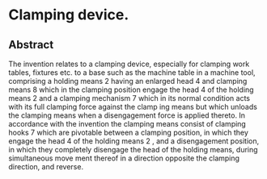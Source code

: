 # Clamping device.

## Abstract
The invention relates to a clamping device, especially for clamping work tables, fixtures etc. to a base such as the machine table in a machine tool, comprising a holding means 2 having an enlarged head 4 and clamping means 8 which in the clamping position engage the head 4 of the holding means 2 and a clamping mechanism 7 which in its normal condition acts with its full clamping force against the clamp ing means but which unloads the clamping means when a disengagement force is applied thereto. In accordance with the invention the clamping means consist of clamping hooks 7 which are pivotable between a clamping position, in which they engage the head 4 of the holding means 2 , and a disengagement position, in which they completely disengage the head of the holding means, during simultaneous move ment thereof in a direction opposite the clamping direction, and reverse.